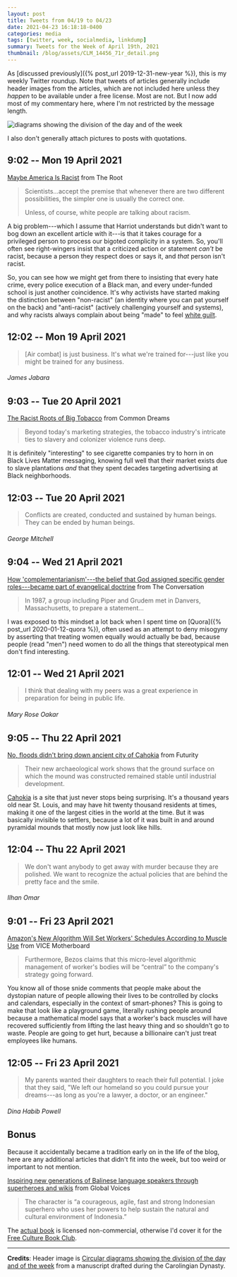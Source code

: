 ```yaml
---
layout: post
title: Tweets from 04/19 to 04/23
date: 2021-04-23 16:18:18-0400
categories: media
tags: [twitter, week, socialmedia, linkdump]
summary: Tweets for the Week of April 19th, 2021
thumbnail: /blog/assets/CLM_14456_71r_detail.png
---
```


As [discussed previously]({% post_url 2019-12-31-new-year %}), this is my weekly Twitter roundup.  Note that tweets of articles generally include header images from the articles, which are not included here unless they *happen* to be available under a free license.  Most are not.  But I now add most of my commentary here, where I'm not restricted by the message length.

![diagrams showing the division of the day and of the week](/blog/assets/CLM_14456_71r_detail.png "diagrams showing the division of the day and of the week")

I also don't generally attach pictures to posts with quotations.

## 9:02 -- Mon 19 April 2021

[<i class="fab fa-twitter-square"></i>](https://jcolag.github.io/twitter/1384130158538395649) [Maybe America Is Racist](https://www.theroot.com/maybe-america-is-racist-1846667213) from The Root

 >  Scientists...accept the premise that whenever there are two different possibilities, the simpler one is usually the correct one.
 >
 > Unless, of course, white people are talking about racism.

A big problem---which I assume that Harriot understands but didn't want to bog down an excellent article with it---is that it takes courage for a privileged person to process our bigoted complicity in a system.  So, you'll often see right-wingers insist that a criticized action or statement *can't* be racist, because a person they respect does or says it, and *that* person isn't racist.

So, you can see how we might get from there to insisting that every hate crime, every police execution of a Black man, and every under-funded school is just another coincidence.  It's why activists have started making the distinction between "non-racist" (an identity where you can pat yourself on the back) and "anti-racist" (actively challenging yourself and systems), and why racists always complain about being "made" to feel [white guilt](https://en.wikipedia.org/wiki/White_guilt).

## 12:02 -- Mon 19 April 2021

[<i class="fab fa-twitter"></i>](https://jcolag.github.io/twitter/1384175457252216833)

 > [Air combat] is just business. It's what we're trained for---just like you might be trained for any business.

###### James Jabara

## 9:03 -- Tue 20 April 2021

[<i class="fab fa-twitter-square"></i>](https://jcolag.github.io/twitter/1384492798037090304) [The Racist Roots of Big Tobacco](https://www.commondreams.org/views/2021/04/12/racist-roots-big-tobacco) from Common Dreams

 > Beyond today's marketing strategies, the tobacco industry's intricate ties to slavery and colonizer violence runs deep.

It is definitely "interesting" to see cigarette companies try to horn in on Black Lives Matter messaging, knowing full well that their market exists due to slave plantations *and* that they spent decades targeting advertising at Black neighborhoods.

## 12:03 -- Tue 20 April 2021

[<i class="fab fa-twitter"></i>](https://jcolag.github.io/twitter/1384538096633475075)

 > Conflicts are created, conducted and sustained by human beings. They can be ended by human beings.

###### George Mitchell

## 9:04 -- Wed 21 April 2021

[<i class="fab fa-twitter-square"></i>](https://jcolag.github.io/twitter/1384855437791531008) [How 'complementarianism'---the belief that God assigned specific gender roles---became part of evangelical doctrine](https://theconversation.com/how-complementarianism-the-belief-that-god-assigned-specific-gender-roles-became-part-of-evangelical-doctrine-158758) from The Conversation

 > In 1987, a group including Piper and Grudem met in Danvers, Massachusetts, to prepare a statement...

I was exposed to this mindset a lot back when I spent time on [Quora]({% post_url 2020-01-12-quora %}), often used as an attempt to deny misogyny by asserting that treating women equally would actually be bad, because people (read "men") need women to do all the things that stereotypical men don't find interesting.

## 12:01 -- Wed 21 April 2021

[<i class="fab fa-twitter"></i>](https://jcolag.github.io/twitter/1384899980977229826)

 > I think that dealing with my peers was a great experience in preparation for being in public life.

###### Mary Rose Oakar

## 9:05 -- Thu 22 April 2021

[<i class="fab fa-twitter-square"></i>](https://jcolag.github.io/twitter/1385218077390950401) [No, floods didn't bring down ancient city of Cahokia](https://www.futurity.org/floods-ancient-city-of-cahokia-2548112/) from Futurity

 > Their new archaeological work shows that the ground surface on which the mound was constructed remained stable until industrial development.

[Cahokia](https://en.wikipedia.org/wiki/Cahokia) is a site that just never stops being surprising.  It's a thousand years old near St. Louis, and may have hit twenty thousand residents at times, making it one of the largest cities in the world at the time.  But it was basically invisible to settlers, because a lot of it was built in and around pyramidal mounds that mostly now just look like hills.

## 12:04 -- Thu 22 April 2021

[<i class="fab fa-twitter"></i>](https://jcolag.github.io/twitter/1385263123930574852)

 > We don't want anybody to get away with murder because they are polished. We want to recognize the actual policies that are behind the pretty face and the smile.

###### Ilhan Omar

## 9:01 -- Fri 23 April 2021

[<i class="fab fa-twitter-square"></i>](https://jcolag.github.io/twitter/1385579458657243145) [Amazon's New Algorithm Will Set Workers' Schedules According to Muscle Use](https://www.vice.com/en/article/z3xeba/amazons-new-algorithm-will-set-workers-schedules-according-to-muscle-use) from VICE Motherboard

 > Furthermore, Bezos claims that this micro-level algorithmic management of worker's bodies will be “central” to the company's strategy going forward.

You know all of those snide comments that people make about the dystopian nature of people allowing their lives to be controlled by clocks and calendars, especially in the context of smart-phones?  This is going to make that look like a playground game, literally rushing people around because a mathematical model says that a worker's back muscles will have recovered sufficiently from lifting the last heavy thing and so shouldn't go to waste.  People are going to get hurt, because a billionaire can't just treat employees like humans.

## 12:05 -- Fri 23 April 2021

[<i class="fab fa-twitter"></i>](https://jcolag.github.io/twitter/1385625763538358272)

 > My parents wanted their daughters to reach their full potential. I joke that they said, "We left our homeland so you could pursue your dreams---as long as you're a lawyer, a doctor, or an engineer."

###### Dina Habib Powell

## Bonus

Because it accidentally became a tradition early on in the life of the blog, here are any additional articles that didn't fit into the week, but too weird or important to not mention.

<i class="fas fa-square"></i> [Inspiring new generations of Balinese language speakers through superheroes and wikis](https://globalvoices.org/2021/04/17/inspiring-new-generations-of-balinese-language-speakers-through-superheroes-and-wikis/) from Global Voices

 > The character is “a courageous, agile, fast and strong Indonesian superhero who uses her powers to help sustain the natural and cultural environment of Indonesia.”

The [actual book](https://reader.letsreadasia.org/book/3bbf155d-101d-4cb0-b46d-34699b303b26?mId=3bbf155d-101d-4cb0-b46d-34699b303b26&lId=5757156540284928) is licensed non-commercial, otherwise I'd cover it for the [Free Culture Book Club](/blog/tag/bookclub).

* * *

**Credits**:  Header image is [Circular diagrams showing the division of the day and of the week](https://en.wikipedia.org/wiki/Week#/media/File:CLM_14456_71r_detail.jpg) from a manuscript drafted during the Carolingian Dynasty.
